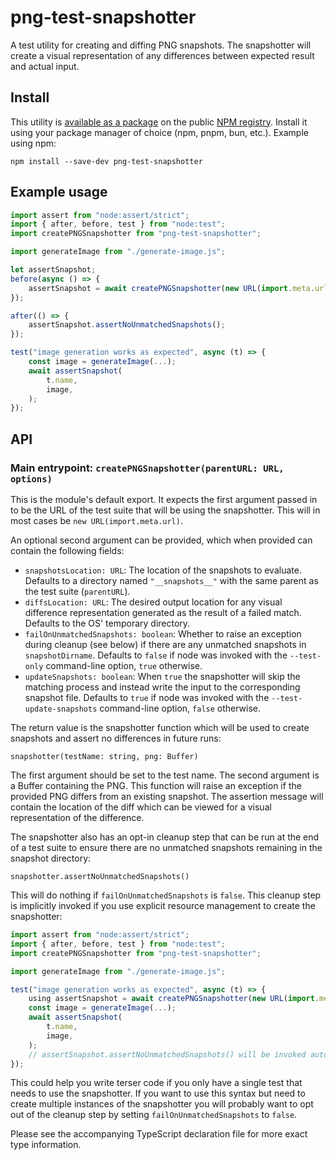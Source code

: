 # png-test-snapshotter

A test utility for creating and diffing PNG snapshots. The snapshotter will create a visual representation of any differences between expected result and actual input.

## Install

This utility is [available as a package](https://npmjs.com/package/png-test-snapshotter) on the public [NPM registry](https://npmjs.com). Install it using your package manager of choice (npm, pnpm, bun, etc.). Example using npm:

```shell
npm install --save-dev png-test-snapshotter
```

## Example usage

```js
import assert from "node:assert/strict";
import { after, before, test } from "node:test";
import createPNGSnapshotter from "png-test-snapshotter";

import generateImage from "./generate-image.js";

let assertSnapshot;
before(async () => {
    assertSnapshot = await createPNGSnapshotter(new URL(import.meta.url));
});

after(() => {
    assertSnapshot.assertNoUnmatchedSnapshots();
});

test("image generation works as expected", async (t) => {
    const image = generateImage(...);
    await assertSnapshot(
        t.name,
        image,
    );
});
```

## API

### Main entrypoint: `createPNGSnapshotter(parentURL: URL, options)`

This is the module's default export. It expects the first argument passed in to be the URL of the test suite that will be using the snapshotter. This will in most cases be `new URL(import.meta.url)`.

An optional second argument can be provided, which when provided can contain the following fields:
* `snapshotsLocation: URL`: The location of the snapshots to evaluate. Defaults to a directory named `"__snapshots__"` with the same parent as the test suite (`parentURL`).
* `diffsLocation: URL`: The desired output location for any visual difference representation generated as the result of a failed match. Defaults to the OS' temporary directory.
* `failOnUnmatchedSnapshots: boolean`: Whether to raise an exception during cleanup (see below) if there are any unmatched snapshots in `snapshotDirname`. Defaults to `false` if node was invoked with the `--test-only` command-line option, `true` otherwise.
* `updateSnapshots: boolean`: When `true` the snapshotter will skip the matching process and instead write the input to the corresponding snapshot file. Defaults to `true` if node was invoked with the `--test-update-snapshots` command-line option, `false` otherwise.

The return value is the snapshotter function which will be used to create snapshots and assert no differences in future runs:

`snapshotter(testName: string, png: Buffer)`

The first argument should be set to the test name. The second argument is a Buffer containing the PNG. This function will raise an exception if the provided PNG differs from an existing snapshot. The assertion message will contain the location of the diff which can be viewed for a visual representation of the difference.

The snapshotter also has an opt-in cleanup step that can be run at the end of a test suite to ensure there are no unmatched snapshots remaining in the snapshot directory:

`snapshotter.assertNoUnmatchedSnapshots()`

This will do nothing if `failOnUnmatchedSnapshots` is `false`. This cleanup step is implicitly invoked if you use explicit resource management to create the snapshotter:

```js
import assert from "node:assert/strict";
import { after, before, test } from "node:test";
import createPNGSnapshotter from "png-test-snapshotter";

import generateImage from "./generate-image.js";

test("image generation works as expected", async (t) => {
    using assertSnapshot = await createPNGSnapshotter(new URL(import.meta.url));
    const image = generateImage(...);
    await assertSnapshot(
        t.name,
        image,
    );
    // assertSnapshot.assertNoUnmatchedSnapshots() will be invoked automatically when this block is exited
});
```

This could help you write terser code if you only have a single test that needs to use the snapshotter. If you want to use this syntax but need to create multiple instances of the snapshotter you will probably want to opt out of the cleanup step by setting `failOnUnmatchedSnapshots` to `false`.

Please see the accompanying TypeScript declaration file for more exact type information.
